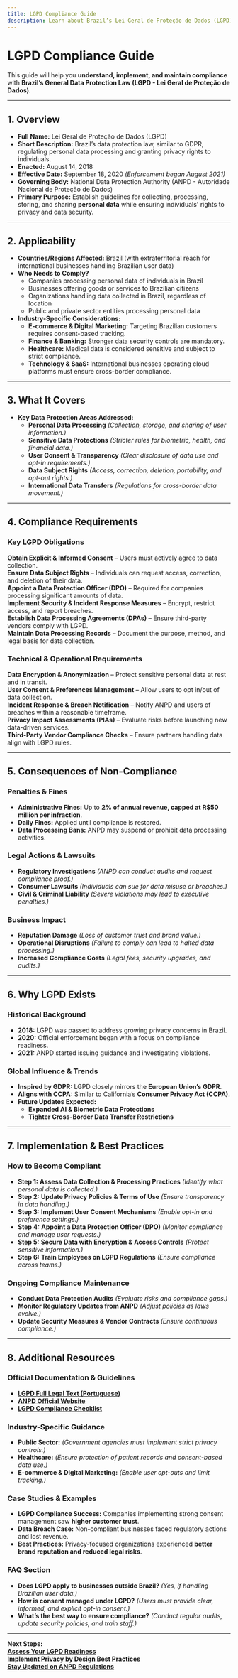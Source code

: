 ```yaml
---
title: LGPD Compliance Guide
description: Learn about Brazil’s Lei Geral de Proteção de Dados (LGPD), its requirements, enforcement, and best practices.
---
```


# LGPD Compliance Guide
This guide will help you **understand, implement, and maintain compliance** with **Brazil’s General Data Protection Law (LGPD - Lei Geral de Proteção de Dados)**.

---

## 1. Overview
- **Full Name:** Lei Geral de Proteção de Dados (LGPD)  
- **Short Description:** Brazil’s data protection law, similar to GDPR, regulating personal data processing and granting privacy rights to individuals.  
- **Enacted:** August 14, 2018  
- **Effective Date:** September 18, 2020 *(Enforcement began August 2021)*  
- **Governing Body:** National Data Protection Authority (ANPD - Autoridade Nacional de Proteção de Dados)  
- **Primary Purpose:** Establish guidelines for collecting, processing, storing, and sharing **personal data** while ensuring individuals' rights to privacy and data security.  

---

## 2. Applicability
- **Countries/Regions Affected:** Brazil (with extraterritorial reach for international businesses handling Brazilian user data)  
- **Who Needs to Comply?**  
  - Companies processing personal data of individuals in Brazil  
  - Businesses offering goods or services to Brazilian citizens  
  - Organizations handling data collected in Brazil, regardless of location  
  - Public and private sector entities processing personal data  
- **Industry-Specific Considerations:**  
  - **E-commerce & Digital Marketing:** Targeting Brazilian customers requires consent-based tracking.  
  - **Finance & Banking:** Stronger data security controls are mandatory.  
  - **Healthcare:** Medical data is considered sensitive and subject to strict compliance.  
  - **Technology & SaaS:** International businesses operating cloud platforms must ensure cross-border compliance.  

---

## 3. What It Covers
- **Key Data Protection Areas Addressed:**  
  -  **Personal Data Processing** *(Collection, storage, and sharing of user information.)*  
  -  **Sensitive Data Protections** *(Stricter rules for biometric, health, and financial data.)*  
  -  **User Consent & Transparency** *(Clear disclosure of data use and opt-in requirements.)*  
  -  **Data Subject Rights** *(Access, correction, deletion, portability, and opt-out rights.)*  
  -  **International Data Transfers** *(Regulations for cross-border data movement.)*  

---

## 4. Compliance Requirements
### Key LGPD Obligations
 **Obtain Explicit & Informed Consent** – Users must actively agree to data collection.  
 **Ensure Data Subject Rights** – Individuals can request access, correction, and deletion of their data.  
 **Appoint a Data Protection Officer (DPO)** – Required for companies processing significant amounts of data.  
 **Implement Security & Incident Response Measures** – Encrypt, restrict access, and report breaches.  
 **Establish Data Processing Agreements (DPAs)** – Ensure third-party vendors comply with LGPD.  
 **Maintain Data Processing Records** – Document the purpose, method, and legal basis for data collection.  

### Technical & Operational Requirements
 **Data Encryption & Anonymization** – Protect sensitive personal data at rest and in transit.  
 **User Consent & Preferences Management** – Allow users to opt in/out of data collection.  
 **Incident Response & Breach Notification** – Notify ANPD and users of breaches within a reasonable timeframe.  
 **Privacy Impact Assessments (PIAs)** – Evaluate risks before launching new data-driven services.  
 **Third-Party Vendor Compliance Checks** – Ensure partners handling data align with LGPD rules.  

---

## 5. Consequences of Non-Compliance
### Penalties & Fines
- **Administrative Fines:** Up to **2% of annual revenue, capped at R$50 million per infraction**.  
- **Daily Fines:** Applied until compliance is restored.  
- **Data Processing Bans:** ANPD may suspend or prohibit data processing activities.  

### Legal Actions & Lawsuits
- **Regulatory Investigations** *(ANPD can conduct audits and request compliance proof.)*  
- **Consumer Lawsuits** *(Individuals can sue for data misuse or breaches.)*  
- **Civil & Criminal Liability** *(Severe violations may lead to executive penalties.)*  

### Business Impact
- **Reputation Damage** *(Loss of customer trust and brand value.)*  
- **Operational Disruptions** *(Failure to comply can lead to halted data processing.)*  
- **Increased Compliance Costs** *(Legal fees, security upgrades, and audits.)*  

---

## 6. Why LGPD Exists
### Historical Background
- **2018:** LGPD was passed to address growing privacy concerns in Brazil.  
- **2020:** Official enforcement began with a focus on compliance readiness.  
- **2021:** ANPD started issuing guidance and investigating violations.  

### Global Influence & Trends
- **Inspired by GDPR:** LGPD closely mirrors the **European Union’s GDPR**.  
- **Aligns with CCPA:** Similar to California’s **Consumer Privacy Act (CCPA)**.  
- **Future Updates Expected:**  
  - **Expanded AI & Biometric Data Protections**  
  - **Tighter Cross-Border Data Transfer Restrictions**  

---

## 7. Implementation & Best Practices
### How to Become Compliant
- **Step 1:** **Assess Data Collection & Processing Practices** *(Identify what personal data is collected.)*  
- **Step 2:** **Update Privacy Policies & Terms of Use** *(Ensure transparency in data handling.)*  
- **Step 3:** **Implement User Consent Mechanisms** *(Enable opt-in and preference settings.)*  
- **Step 4:** **Appoint a Data Protection Officer (DPO)** *(Monitor compliance and manage user requests.)*  
- **Step 5:** **Secure Data with Encryption & Access Controls** *(Protect sensitive information.)*  
- **Step 6:** **Train Employees on LGPD Regulations** *(Ensure compliance across teams.)*  

### Ongoing Compliance Maintenance
- **Conduct Data Protection Audits** *(Evaluate risks and compliance gaps.)*  
- **Monitor Regulatory Updates from ANPD** *(Adjust policies as laws evolve.)*  
- **Update Security Measures & Vendor Contracts** *(Ensure continuous compliance.)*  

---

## 8. Additional Resources
### Official Documentation & Guidelines
- **[ LGPD Full Legal Text (Portuguese)](https://www.planalto.gov.br/ccivil_03/_ato2015-2018/2018/lei/L13709.htm)**  
- **[ ANPD Official Website](https://www.gov.br/anpd/pt-br)**  
- **[ LGPD Compliance Checklist](https://iapp.org/resources/article/lgpd-checklist/)**  

### Industry-Specific Guidance
- **Public Sector:** *(Government agencies must implement strict privacy controls.)*  
- **Healthcare:** *(Ensure protection of patient records and consent-based data use.)*  
- **E-commerce & Digital Marketing:** *(Enable user opt-outs and limit tracking.)*  

### Case Studies & Examples
- **LGPD Compliance Success:** Companies implementing strong consent management saw **higher customer trust**.  
- **Data Breach Case:** Non-compliant businesses faced regulatory actions and lost revenue.  
- **Best Practices:** Privacy-focused organizations experienced **better brand reputation and reduced legal risks**.  

### FAQ Section
- **Does LGPD apply to businesses outside Brazil?** *(Yes, if handling Brazilian user data.)*  
- **How is consent managed under LGPD?** *(Users must provide clear, informed, and explicit opt-in consent.)*  
- **What’s the best way to ensure compliance?** *(Conduct regular audits, update security policies, and train staff.)*  

---

 **Next Steps:**  
 **[Assess Your LGPD Readiness](#)**  
 **[Implement Privacy by Design Best Practices](#)**  
 **[Stay Updated on ANPD Regulations](#)**
